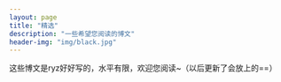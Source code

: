 ```yaml
---
layout: page
title: "精选"
description: "一些希望您阅读的博文"
header-img: "img/black.jpg"
---
```


这些博文是ryz好好写的，水平有限，欢迎您阅读~（以后更新了会放上的==）






